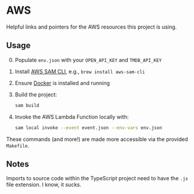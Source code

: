 # AWS

Helpful links and pointers for the AWS resources this project is using.

## Usage

0. Populate `env.json` with your `OPEN_API_KEY` and `TMDB_API_KEY`
1. Install [AWS SAM CLI](https://github.com/aws/aws-sam-cli/), e.g., `brew install aws-sam-cli`
2. Ensure [Docker](https://docker.com) is installed and running
3. Build the project:

    ```sh
    sam build
    ```

4. Invoke the AWS Lambda Function locally with:

    ```sh
    sam local invoke --event event.json --env-vars env.json
    ```

These commands (and more!) are made more accessible via the provided `Makefile`.

## Notes

Imports to source code within the TypeScript project need to have the `.js` file extension. I know, it sucks.
